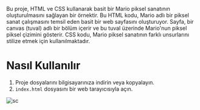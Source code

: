 Bu proje, HTML ve CSS kullanarak basit bir Mario piksel sanatının oluşturulmasını sağlayan bir örnektir.
Bu HTML kodu, Mario adlı bir piksel sanat çalışmasını temsil eden basit bir web sayfasını oluşturuyor. Sayfa, bir canvas (tuval) adlı bir bölüm içerir ve bu tuval üzerinde Mario'nun piksel piksel çizimini gösterir.
CSS kodu, Mario piksel sanatının farklı unsurlarını stilize etmek için kullanılmaktadır. 
# Nasıl Kullanılır

1. Proje dosyalarını bilgisayarınıza indirin veya kopyalayın.
2. `index.html` dosyasını bir web tarayıcısıyla açın.

![sc](https://github.com/ladyvahsi/Mario-Pixel-Drawing/assets/90203389/13379099-f0f4-4d27-add3-5afa013c72f9)
